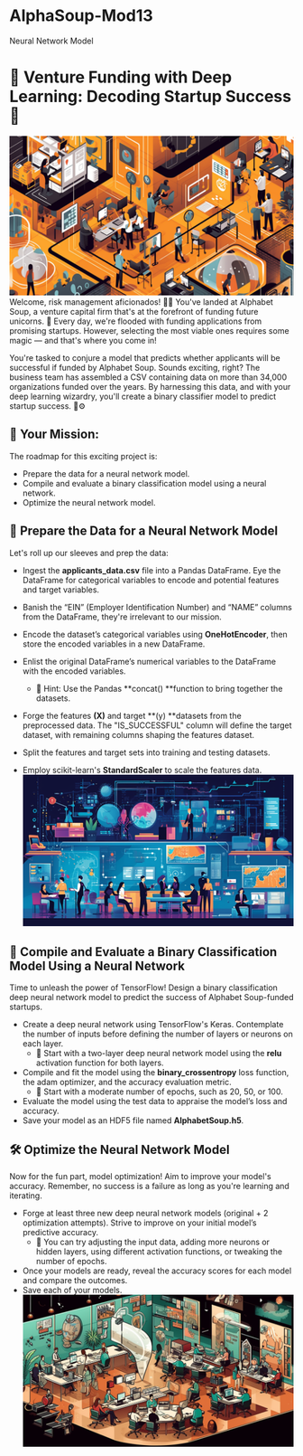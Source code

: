 # AlphaSoup-Mod13
Neural Network Model

# 💼 Venture Funding with Deep Learning: Decoding Startup Success 🚀
![Alt text](Module%20Challenge%2013/Resources/DeepLearningO.png)
Welcome, risk management aficionados! 🕵️‍♀️ You've landed at Alphabet Soup, a venture capital firm that's at the forefront of funding future unicorns. 🦄 Every day, we're flooded with funding applications from promising startups. However, selecting the most viable ones requires some magic — and that's where you come in!

You're tasked to conjure a model that predicts whether applicants will be successful if funded by Alphabet Soup. Sounds exciting, right? The business team has assembled a CSV containing data on more than 34,000 organizations funded over the years. By harnessing this data, and with your deep learning wizardry, you'll create a binary classifier model to predict startup success. 🧠⚙️

## 🚀 Your Mission:
The roadmap for this exciting project is:

- Prepare the data for a neural network model.
- Compile and evaluate a binary classification model using a neural network.
- Optimize the neural network model.

## 🧹 Prepare the Data for a Neural Network Model
Let's roll up our sleeves and prep the data:

- Ingest the **applicants_data.csv** file into a Pandas DataFrame. Eye the DataFrame for categorical variables to encode and potential features and target variables.
- Banish the “EIN” (Employer Identification Number) and “NAME” columns from the DataFrame, they're irrelevant to our mission.
- Encode the dataset’s categorical variables using **OneHotEncoder**, then store the encoded variables in a new DataFrame.
- Enlist the original DataFrame’s numerical variables to the DataFrame with the encoded variables.
  - 📌 Hint: Use the Pandas **concat() **function to bring together the datasets.

- Forge the features **(X)** and target **(y) **datasets from the preprocessed data. The "IS_SUCCESSFUL" column will define the target dataset, with remaining columns shaping the features dataset.
- Split the features and target sets into training and testing datasets.
- Employ scikit-learn's **StandardScaler** to scale the features data.
![Alt text](Module%20Challenge%2013/Resources/DeepLearningX.png)
## 🤖 Compile and Evaluate a Binary Classification Model Using a Neural Network
Time to unleash the power of TensorFlow! Design a binary classification deep neural network model to predict the success of Alphabet Soup-funded startups.

- Create a deep neural network using TensorFlow's Keras. Contemplate the number of inputs before defining the number of layers or neurons on each layer.
    - 📌 Start with a two-layer deep neural network model using the **relu** activation function for both layers.
- Compile and fit the model using the **binary_crossentropy** loss function, the adam optimizer, and the accuracy evaluation metric.
    - 📌 Start with a moderate number of epochs, such as 20, 50, or 100.
- Evaluate the model using the test data to appraise the model’s loss and accuracy.
- Save your model as an HDF5 file named **AlphabetSoup.h5**.

## 🛠️ Optimize the Neural Network Model
Now for the fun part, model optimization! Aim to improve your model's accuracy. Remember, no success is a failure as long as you're learning and iterating.

- Forge at least three new deep neural network models (original + 2 optimization attempts). Strive to improve on your initial model’s predictive accuracy.
    - 📌 You can try adjusting the input data, adding more neurons or hidden layers, using different activation functions, or tweaking the number of epochs.
- Once your models are ready, reveal the accuracy scores for each model and compare the outcomes.
- Save each of your models.
![Alt text](Module%20Challenge%2013/Resources/DeepLearningZ.png)